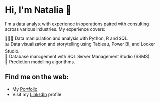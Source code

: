 # Hi, I'm Natalia 👋

I'm a data analyst with experience in operations paired with consulting across various industries. 
My experience covers: 

👩🏻‍💻 Data manipulation and analysis with Python, R and SQL.  
📊 Data visualization and storytelling using Tableau, Power BI, and Looker Studio.  
🧩 Database management with SQL Server Management Studio (SSMS).  
🔮 Prediction modelling algorithms.


## Find me on the web:
* My [Portfolio](https://www.nataliafajardochaves.com/)
* Visit my [LinkedIn](https://www.linkedin.com/in/nataliafajardochaves/) profile.
